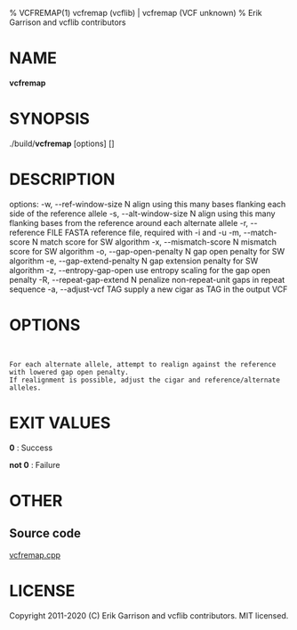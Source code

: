 % VCFREMAP(1) vcfremap (vcflib) | vcfremap (VCF unknown)
% Erik Garrison and vcflib contributors

# NAME

**vcfremap**

# SYNOPSIS

./build/**vcfremap** [options] [<vcf file>]

# DESCRIPTION

options: -w, --ref-window-size N align using this many bases flanking each side of the reference allele -s, --alt-window-size N align using this many flanking bases from the reference around each alternate allele -r, --reference FILE FASTA reference file, required with -i and -u -m, --match-score N match score for SW algorithm -x, --mismatch-score N mismatch score for SW algorithm -o, --gap-open-penalty N gap open penalty for SW algorithm -e, --gap-extend-penalty N gap extension penalty for SW algorithm -z, --entropy-gap-open use entropy scaling for the gap open penalty -R, --repeat-gap-extend N penalize non-repeat-unit gaps in repeat sequence -a, --adjust-vcf TAG supply a new cigar as TAG in the output VCF



# OPTIONS

```


For each alternate allele, attempt to realign against the reference with lowered gap open penalty.
If realignment is possible, adjust the cigar and reference/alternate alleles.

```





# EXIT VALUES

**0**
: Success

**not 0**
: Failure

# OTHER

## Source code

[vcfremap.cpp](https://github.com/vcflib/vcflib/blob/master/src/vcfremap.cpp)

# LICENSE

Copyright 2011-2020 (C) Erik Garrison and vcflib contributors. MIT licensed.

<!--
  Created with ./scripts/bin2md.rb scripts/bin2md-template.erb
-->
